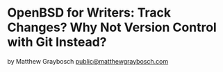 # OpenBSD for Writers: Track Changes? Why Not Version Control with Git Instead?

by Matthew Graybosch <public@matthewgraybosch.com>
